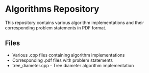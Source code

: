 # Algorithms Repository

This repository contains various algorithm implementations and their corresponding problem statements in PDF format.

## Files
- Various .cpp files containing algorithm implementations
- Corresponding .pdf files with problem statements
- tree_diameter.cpp - Tree diameter algorithm implementation

